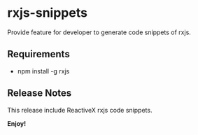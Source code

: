 # rxjs-snippets

Provide feature for developer to generate code snippets of rxjs.

## Requirements

- npm install -g rxjs

## Release Notes

This release include ReactiveX rxjs code snippets.

**Enjoy!**
